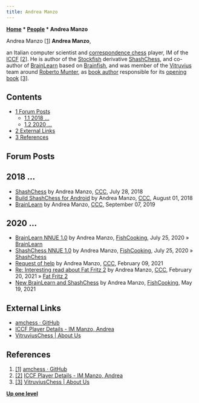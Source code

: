 ```yaml
---
title: Andrea Manzo
---
```

**[Home](Home "Home") * [People](People "People") * Andrea Manzo**

[](File:AndreaManzo.jpg) Andrea Manzo <a id="cite-note-1" href="#cite-ref-1">[1]</a>
**Andrea Manzo**,

an Italian computer scientist and [correspondence chess](https://en.wikipedia.org/wiki/Correspondence_chess) player, IM of the [ICCF](https://en.wikipedia.org/wiki/International_Correspondence_Chess_Federation) <a id="cite-note-2" href="#cite-ref-2">[2]</a>.
He is author of the [Stockfish](Stockfish "Stockfish") derivative [ShashChess](ShashChess "ShashChess"), and co-author of [BrainLearn](index.php?title=BrainLearn&action=edit&redlink=1 "BrainLearn (page does not exist)") based on [Brainfish](Brainfish "Brainfish"), and was member of the [Vitruvius](Vitruvius "Vitruvius") team around [Roberto Munter](Roberto_Munter "Roberto Munter"), as [book author](Category:Opening_Book_Author "Category:Opening Book Author") responsible for its [opening book](Opening_Book "Opening Book") <a id="cite-note-3" href="#cite-ref-3">[3]</a>.

## Contents

- [1 Forum Posts](#forum-posts)
  - [1.1 2018 ...](#2018-...)
  - [1.2 2020 ...](#2020-...)
- [2 External Links](#external-links)
- [3 References](#references)

## Forum Posts

## 2018 ...

- [ShashChess](http://www.talkchess.com/forum3/viewtopic.php?f=2&t=68093) by Andrea Manzo, [CCC](CCC "CCC"), July 28, 2018
- [Build ShashChess for Android](http://www.talkchess.com/forum3/viewtopic.php?f=7&t=68120&p=769919) by Andrea Manzo, [CCC](CCC "CCC"), August 01, 2018
- [BrainLearn](http://www.talkchess.com/forum3/viewtopic.php?f=2&t=71754) by Andrea Manzo, [CCC](CCC "CCC"), September 07, 2019

## 2020 ...

- [BrainLearn NNUE 1.0](https://groups.google.com/d/msg/fishcooking/Wpk-9COzk64/ez643VTkAAAJ) by Andrea Manzo, [FishCooking](Computer_Chess_Forums "Computer Chess Forums"), July 25, 2020 » [BrainLearn](index.php?title=BrainLearn&action=edit&redlink=1 "BrainLearn (page does not exist)")
- [ShashChess NNUE 1.0](https://groups.google.com/d/msg/fishcooking/yWtpz_FY5_Y/RMTG56fkAAAJ) by Andrea Manzo, [FishCooking](Computer_Chess_Forums "Computer Chess Forums"), July 25, 2020 » [ShashChess](ShashChess "ShashChess")
- [Request of help](http://www.talkchess.com/forum3/viewtopic.php?f=7&t=76539) by Andrea Manzo, [CCC](CCC "CCC"), February 09, 2021
- [Re: Interesting read about Fat Fritz 2](http://www.talkchess.com/forum3/viewtopic.php?f=2&t=76632&start=34) by Andrea Manzo, [CCC](CCC "CCC"), February 20, 2021 » [Fat Fritz 2](Fat_Fritz#Fat_Fritz_2 "Fat Fritz")
- [New BrainLearn and ShashChess](https://groups.google.com/g/fishcooking/c/Iy1AlEZJWc8) by Andrea Manzo, [FishCooking](Computer_Chess_Forums "Computer Chess Forums"), May 19, 2021

## External Links

- [amchess · GitHub](https://github.com/amchess)
- [ICCF Player Details - IM Manzo, Andrea](https://www.iccf.com/player?id=241224)
- [VitruviusChess | About Us](https://www.vitruviuschess.com/About-Us.html)

## References

1. <a id="cite-ref-1" href="#cite-note-1">[1]</a> [amchess · GitHub](https://github.com/amchess)
1. <a id="cite-ref-2" href="#cite-note-2">[2]</a> [ICCF Player Details - IM Manzo, Andrea](https://www.iccf.com/player?id=241224)
1. <a id="cite-ref-3" href="#cite-note-3">[3]</a> [VitruviusChess | About Us](https://www.vitruviuschess.com/About-Us.html)

**[Up one level](People "People")**

